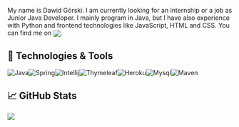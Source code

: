 
My name is Dawid Górski. I am currently looking for an internship or a job as Junior Java Developer. 
I mainly program in Java, but I have also experience with Python and frontend technologies like JavaScript, HTML and CSS.
You can find me on	<a href="https://www.linkedin.com/in/dawid-gorski/" target="_blank"><img align="center" src="https://img.shields.io/badge/linkedin-%230077B5.svg?style=for-the-badge&logo=linkedin&logoColor=white" /></a>.

## 🔧 Technologies & Tools
<img alt="Java" src="https://img.shields.io/badge/java-%23ED8B00.svg?style=for-the-badge&logo=java&logoColor=white"/><img alt="Spring" src="https://img.shields.io/badge/spring-%236DB33F.svg?style=for-the-badge&logo=spring&logoColor=white"/><img alt="Intellij" src="https://img.shields.io/badge/IntelliJIDEA-000000.svg?style=for-the-badge&logo=intellij-idea&logoColor=white"/><img alt="Thymeleaf" src="https://img.shields.io/badge/Thymeleaf-%23005C0F.svg?style=for-the-badge&logo=Thymeleaf&logoColor=white"/><img alt="Heroku" src="https://img.shields.io/badge/heroku-%23430098.svg?style=for-the-badge&logo=heroku&logoColor=white"/><img alt="Mysql" src="https://img.shields.io/badge/mysql-%2300f.svg?style=for-the-badge&logo=mysql&logoColor=white"/><img alt="Maven" src="https://img.shields.io/badge/Apache%20Maven-C71A36?style=for-the-badge&logo=Apache%20Maven&logoColor=white"/>


## &#x1f4c8; GitHub Stats
  <img align="center" src="https://github-readme-stats.vercel.app/api/top-langs/?username=dawidgorski&theme=tokyonight&langs_count=4" />
